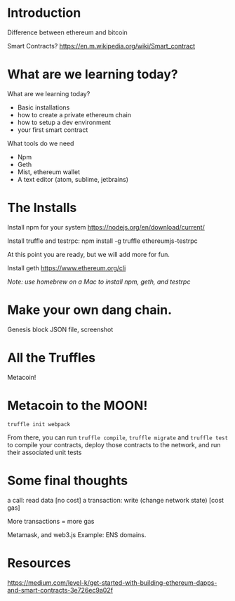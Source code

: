 # Introduction

Difference between ethereum and bitcoin

Smart Contracts? 
https://en.m.wikipedia.org/wiki/Smart_contract


# What are we learning today?

What are we learning today?
- Basic installations 
- how to create a private ethereum chain 
- how to setup a dev environment 
- your first smart contract 

What tools do we need
- Npm
- Geth
- Mist, ethereum wallet
- A text editor (atom, sublime, jetbrains)

# The Installs

Install npm for your system
https://nodejs.org/en/download/current/

Install truffle and testrpc:
npm install -g truffle ethereumjs-testrpc

At this point you are ready, but we will add more for fun.

Install geth 
https://www.ethereum.org/cli

_Note: use homebrew on a Mac to install npm, geth, and testrpc_


# Make your own dang chain.

Genesis block JSON file, screenshot

# All the Truffles



Metacoin!



# Metacoin to the MOON!

`truffle init webpack`

From there, you can run `truffle compile`, `truffle migrate` and `truffle test` to compile your contracts, deploy those contracts to the network, and run their associated unit tests

# Some final thoughts

a call: read data [no cost]
a transaction: write (change network state) [cost gas]

More transactions = more gas

Metamask, and web3.js
Example: ENS domains.

# Resources

https://medium.com/level-k/get-started-with-building-ethereum-dapps-and-smart-contracts-3e726ec9a02f




